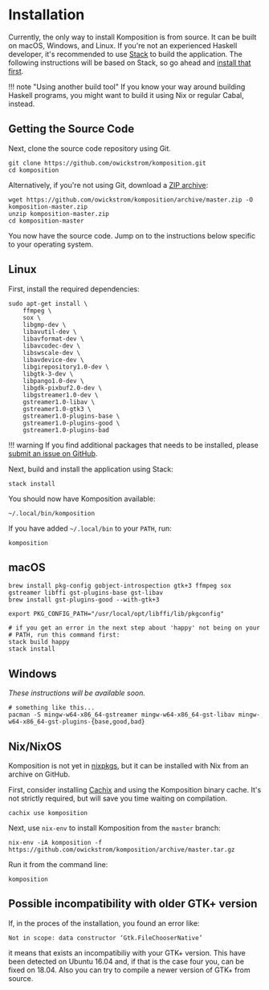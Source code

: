 # Installation

Currently, the only way to install Komposition is from source. It can be built
on macOS, Windows, and Linux. If you're not an experienced Haskell developer,
it's recommended to use
[Stack](https://docs.haskellstack.org/en/stable/README/) to build the
application. The following instructions will be based on Stack, so go ahead
and [install that first](https://docs.haskellstack.org/en/stable/README/#how-to-install).

!!! note "Using another build tool"
    If you know your way around building Haskell programs, you might want to
    build it using Nix or regular Cabal, instead.

## Getting the Source Code

Next, clone the source code repository using Git.

```shell
git clone https://github.com/owickstrom/komposition.git
cd komposition
```

Alternatively, if you're not using Git, download a [ZIP
archive](https://github.com/owickstrom/komposition/archive/master.zip):

```shell
wget https://github.com/owickstrom/komposition/archive/master.zip -O komposition-master.zip
unzip komposition-master.zip
cd komposition-master
```

You now have the source code. Jump on to the instructions below specific to
your operating system.

## Linux

First, install the required dependencies:

```shell
sudo apt-get install \
    ffmpeg \
    sox \
    libgmp-dev \
    libavutil-dev \
    libavformat-dev \
    libavcodec-dev \
    libswscale-dev \
    libavdevice-dev \
    libgirepository1.0-dev \
    libgtk-3-dev \
    libpango1.0-dev \
    libgdk-pixbuf2.0-dev \
    libgstreamer1.0-dev \
    gstreamer1.0-libav \
    gstreamer1.0-gtk3 \
    gstreamer1.0-plugins-base \
    gstreamer1.0-plugins-good \
    gstreamer1.0-plugins-bad
```

!!! warning
    If you find additional packages that needs to be installed, please [submit
    an issue on GitHub](https://github.com/owickstrom/komposition).

Next, build and install the application using Stack:

```shell
stack install
```

You should now have Komposition available:

```shell
~/.local/bin/komposition
```

If you have added `~/.local/bin` to your `PATH`, run:

```shell
komposition
```

## macOS

```shell
brew install pkg-config gobject-introspection gtk+3 ffmpeg sox gstreamer libffi gst-plugins-base gst-libav
brew install gst-plugins-good --with-gtk+3

export PKG_CONFIG_PATH="/usr/local/opt/libffi/lib/pkgconfig"

# if you get an error in the next step about 'happy' not being on your
# PATH, run this command first:
stack build happy
stack install
```

## Windows

*These instructions will be available soon.*

```
# something like this...
pacman -S mingw-w64-x86_64-gstreamer mingw-w64-x86_64-gst-libav mingw-w64-x86_64-gst-plugins-{base,good,bad}
```

## Nix/NixOS

Komposition is not yet in [nixpkgs](https://github.com/NixOS/nixpkgs), but it
can be installed with Nix from an archive on GitHub.

First, consider installing [Cachix](https://cachix.org/) and using the
Komposition binary cache. It's not strictly required, but will save you time
waiting on compilation.

```shell
cachix use komposition
```

Next, use `nix-env` to install Komposition from the `master` branch:

```shell
nix-env -iA komposition -f https://github.com/owickstrom/komposition/archive/master.tar.gz
```

Run it from the command line:

```shell
komposition
```

## Possible incompatibility with older GTK+ version

If, in the proces of the installation, you found an error like:

```
Not in scope: data constructor ‘Gtk.FileChooserNative’
```

it means that exists an incompatibiliy with your GTK+ version. This have been detected on Ubuntu 16.04 and, if that is the case four you, can be fixed on 18.04. Also you can try to compile a newer version of GTK+ from source.
